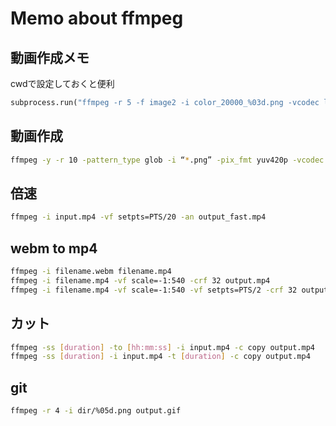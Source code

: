 # Memo about ffmpeg

## 動画作成メモ

cwdで設定しておくと便利

```python
subprocess.run("ffmpeg -r 5 -f image2 -i color_20000_%03d.png -vcodec libx264 -crf 25 -pix_fmt yuv420p ../output.mp4", shell=True, cwd=path_to_output_dir)
```

## 動画作成

```bash
ffmpeg -y -r 10 -pattern_type glob -i “*.png” -pix_fmt yuv420p -vcodec libx264 -vf “scale=trunc(iw/2)*2:trunc(ih/2)*2” -crf 30 output.mp4
```

## 倍速

```bash
ffmpeg -i input.mp4 -vf setpts=PTS/20 -an output_fast.mp4
```

## webm to mp4

```bash
ffmpeg -i filename.webm filename.mp4
ffmpeg -i filename.mp4 -vf scale=-1:540 -crf 32 output.mp4
ffmpeg -i filename.mp4 -vf scale=-1:540 -vf setpts=PTS/2 -crf 32 output.mp4
```

## カット

```bash
ffmpeg -ss [duration] -to [hh:mm:ss] -i input.mp4 -c copy output.mp4
ffmpeg -ss [duration] -i input.mp4 -t [duration] -c copy output.mp4
```

## git

```bash
ffmpeg -r 4 -i dir/%05d.png output.gif
```
